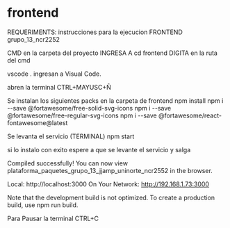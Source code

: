 # frontend
REQUERIMENTS:
instrucciones para la ejecucion FRONTEND grupo_13_ncr2252

CMD en la carpeta del proyecto
INGRESA A cd frontend
DIGITA en la ruta del cmd

vscode .
ingresan a Visual Code.

abren la terminal CTRL+MAYUSC+Ñ

Se instalan los siguientes packs en la carpeta de frontend
npm install
npm i --save @fortawesome/free-solid-svg-icons
npm i --save @fortawesome/free-regular-svg-icons
npm i --save @fortawesome/react-fontawesome@latest

Se levanta el servicio (TERMINAL)
npm start

si lo instalo con exito espere a que se levante el servicio y salga

Compiled successfully!
You can now view plataforma_paquetes_grupo_13_jjamp_uninorte_ncr2552 in the browser.

  Local:            http://localhost:3000
  On Your Network:  http://192.168.1.73:3000

Note that the development build is not optimized.
To create a production build, use npm run build.

Para Pausar la terminal
CTRL+C

